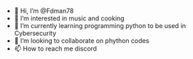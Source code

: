 - 👋 Hi, I’m @Fdman78
- 👀 I’m interested in music and cooking
- 🌱 I’m currently learning programming python to be used in Cybersecurity
- 💞️ I’m looking to collaborate on phython codes
- 📫 How to reach me discord

<!---
Fdman78/Fdman78 is a ✨ special ✨ repository because its `README.md` (this file) appears on your GitHub profile.
You can click the Preview link to take a look at your changes.
--->
